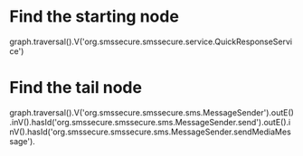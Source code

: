 # Find the starting node

graph.traversal().V('org.smssecure.smssecure.service.QuickResponseService')

# Find the tail node

graph.traversal().V('org.smssecure.smssecure.sms.MessageSender').outE().inV().hasId('org.smssecure.smssecure.sms.MessageSender.send').outE().inV().hasId('org.smssecure.smssecure.sms.MessageSender.sendMediaMessage').